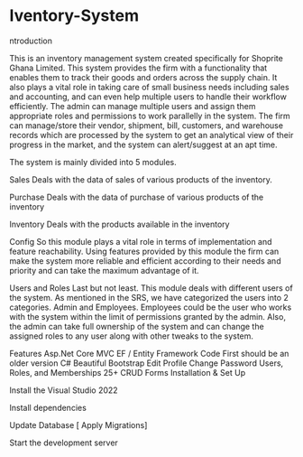 # Iventory-System
ntroduction

This is an inventory management system created specifically for Shoprite Ghana Limited. This system provides the firm with a functionality that enables them to track their goods and orders across the supply chain. It also plays a vital role in taking care of small business needs including sales and accounting, and can even help multiple users to handle their workflow efficiently. The admin can manage multiple users and assign them appropriate roles and permissions to work parallelly in the system. The firm can manage/store their vendor, shipment, bill, customers, and warehouse records which are processed by the system to get an analytical view of their progress in the market, and the system can alert/suggest at an apt time.

The system is mainly divided into 5 modules.

Sales
Deals with the data of sales of various products of the inventory.

Purchase
Deals with the data of purchase of various products of the inventory

Inventory
Deals with the products available in the inventory

Config
So this module plays a vital role in terms of implementation and feature reachability. Using features provided by this module the firm can make the system more reliable and efficient according to their needs and priority and can take the maximum advantage of it.


Users and Roles
Last but not least. This module deals with different users of the system. As mentioned in the SRS, we have categorized the users into 2 categories. Admin and Employees. Employees could be the user who works with the system within the limit of permissions granted by the admin.
Also, the admin can take full ownership of the system and can change the assigned roles to any user along with other tweaks to the system.

Features 
Asp.Net Core MVC
EF / Entity Framework
Code First should be an older version 
C#
Beautiful Bootstrap
Edit Profile
Change Password
Users, Roles, and Memberships
25+ CRUD Forms
Installation & Set Up

Install the Visual Studio 2022

Install dependencies

Update Database [ Apply Migrations]

Start the development server
